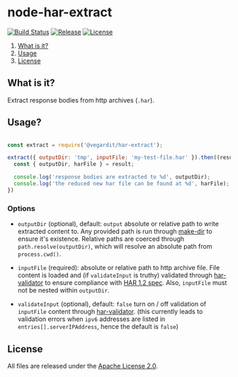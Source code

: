 # node-har-extract

[![Build Status](https://travis-ci.org/vegardit/node-har-extract.svg?branch=master)](https://travis-ci.org/vegardit/node-har-extract)
[![Release](https://badge.fury.io/js/%40vegardit%2Fhar-extract.svg)](https://www.npmjs.com/package/@vegardit/har-extract)
[![License](https://img.shields.io/github/license/vegardit/node-har-extract.svg?label=license)](#license)

1. [What is it?](#what-is-it)
1. [Usage](#usage)
1. [License](#license)


## <a name="what-is-it"></a>What is it?

Extract response bodies from http archives (`.har`).


## <a name="usage"></a>Usage?

```javascript

const extract = require('@vegardit/har-extract');

extract({ outputDir: 'tmp', inputFile: 'my-test-file.har' }).then((result) => {
  const { outputDir, harFile } = result;

  console.log('response bodies are extracted to %d', outputDir);
  console.log('the reduced new har file can be found at %d', harFile);
})
```

### Options

- `outputDir` (optional), default: `output` absolute or relative path to write extracted content to. Any provided path is run through [make-dir](https://www.npmjs.com/package/make-dir) to ensure it's existence. Relative paths are coerced through `path.resolve(outputDir)`, which will resolve an absolute path from `process.cwd()`.

- `inputFile` (required): absolute or relative path to http archive file. File content is loaded and (if `validateInput` is truthy) validated through [har-validator](https://www.npmjs.com/package/har-validator) to ensure compliance with [HAR 1.2 spec](https://github.com/ahmadnassri/har-spec/blob/master/versions/1.2.md). Also, `inputFile` must not be nested within `outputDir`.

- `validateInput` (optional), default: `false` turn on / off validation of `inputFile` content through [har-validator](https://www.npmjs.com/package/har-validator). (this currently leads to validation errors when `ipv6` addresses are listed in `entries[].serverIPAddress`, hence the default is `false`)


## <a name="license"></a>License

All files are released under the [Apache License 2.0](https://github.com/vegardit/node-har-extract/blob/master/LICENSE).
